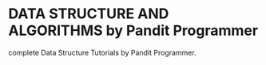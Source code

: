 # DATA STRUCTURE AND ALGORITHMS by Pandit Programmer
complete Data Structure Tutorials by Pandit Programmer.
